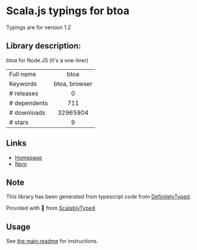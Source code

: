 
# Scala.js typings for btoa

Typings are for version 1.2

## Library description:
btoa for Node.JS (it's a one-liner)

|                    |                 |
| ------------------ | :-------------: |
| Full name          | btoa |
| Keywords           | btoa, browser |
| # releases         | 0 |
| # dependents       | 711 |
| # downloads        | 32965904 |
| # stars            | 9 |

## Links
- [Homepage](https://git.coolaj86.com/coolaj86/btoa.js.git)
- [Npm](https://www.npmjs.com/package/btoa)
    


## Note
This library has been generated from typescript code from [DefinitelyTyped](https://definitelytyped.org).

Provided with :purple_heart: from [ScalablyTyped](https://github.com/oyvindberg/ScalablyTyped)

## Usage
See [the main readme](../../readme.md) for instructions.


